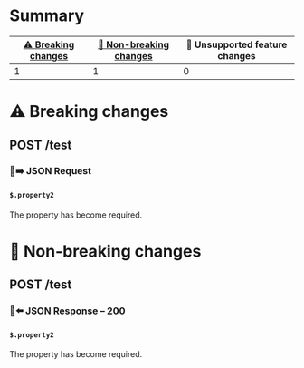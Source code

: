 # Summary

| [⚠️ Breaking changes](#breaking-changes) | [🙆 Non-breaking changes](#non-breaking-changes) | 🤷 Unsupported feature changes |
|------------------------------------------|-------------------------------------------------|-------------------------------|
| 1                                        | 1                                               | 0                             |

# <span id="breaking-changes"></span>⚠️ Breaking changes

## **POST** /test

### 📱➡️ JSON Request

#### `$.property2`

The property has become required.

# <span id="non-breaking-changes"></span>🙆 Non-breaking changes

## **POST** /test

### 📱⬅️ JSON Response – 200

#### `$.property2`

The property has become required.
